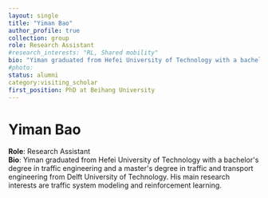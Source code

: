 ```yaml
---
layout: single
title: "Yiman Bao"
author_profile: true
collection: group
role: Research Assistant
#research_interests: "RL, Shared mobility"
bio: "Yiman graduated from Hefei University of Technology with a bachelor's degree in traffic engineering and a master's degree in traffic and transport engineering from Delft University of Technology. His main research interests are traffic system modeling and reinforcement learning."
#photo: 
status: alumni
category:visiting_scholar
first_position: PhD at Beihang University
---
```


# Yiman Bao

**Role**: Research Assistant  
**Bio**: Yiman graduated from Hefei University of Technology with a bachelor's degree in traffic engineering and a master's degree in traffic and transport engineering from Delft University of Technology. His main research interests are traffic system modeling and reinforcement learning.
